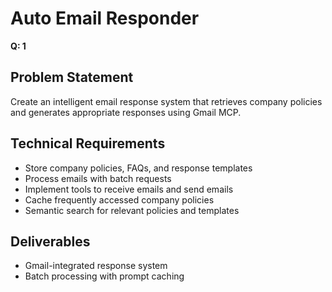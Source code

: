 # Auto Email Responder

**Q: 1**

## Problem Statement

Create an intelligent email response system that retrieves company policies and generates appropriate responses using Gmail MCP.

## Technical Requirements

- Store company policies, FAQs, and response templates
- Process emails with batch requests
- Implement tools to receive emails and send emails
- Cache frequently accessed company policies
- Semantic search for relevant policies and templates

## Deliverables

- Gmail-integrated response system
- Batch processing with prompt caching
